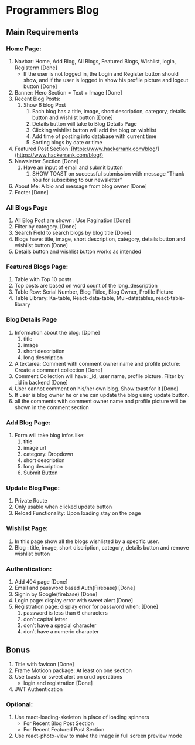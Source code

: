 # Programmers Blog

## Main Requirements

### Home Page:

1. Navbar: Home, Add Blog, All Blogs, Featured Blogs, Wishlist, login, Registerm [Done]
    - If the user is not logged in, the Login and Register button should show, and if the
    user is logged in show his profile picture and logout button [Done]
2. Banner: Hero Section = Text + Image [Done]
3. Recent Blog Posts: 
    1. Show 6 blog Post
        1. Each blog has a title, image, short description, category, details button and wishlist button [Done]
        2. Details button will take to Blog Details Page
        3. Clicking wishlist button will add the blog on wishlist
        4. Add time of posting into database with current time
        5. Sorting blogs by date or time
4. Featured Post Section: [https://www.hackerrank.com/blog/](https://www.hackerrank.com/blog/)
5. Newsletter Section [Done]
    1. Have an input of email and submit button
        1. SHOW TOAST on successful submission with message “Thank You for subscibing to our newsletter”
6. About Me: A bio and message from blog owner [Done]
7. Footer [Done]

### All Blogs Page

1. All Blog Post are shown : Use Pagination [Done]
2. Filter by category. [Done]
3. Search Field to search blogs by blog title [Done]
4. Blogs have: title, image, short description, category, details button and wishlist button [Done]
5. Details button and wishlist button works as intended

### Featured Blogs Page:

1. Table with Top 10 posts
2. Top posts are based on word count of the long_description
3. Table Row: Serial Number, Blog Titlee, Blog Owner, Profile Picture
4. Table Library: Ka-table, React-data-table, Mui-datatables, react-table-library


### Blog Details Page

1. Information about the blog: [Dpme]
    1. title
    2. image
    3. short description
    4. long description
2. A textarea: Comment with comment owner name and profile picture: Create a comment collection [Done]
3. Comment Collection will have: _id, user name, profile picture. Filter by _id in backend [Done]
4. User cannot comment on his/her own blog. Show toast for it [Done]
5. If user is blog owner he or she can update the blog using update button.
6. all the comments with comment owner name and
profile picture will be shown in the comment section

### Add Blog Page:

1. Form will take blog infos like:
    1. title
    2. image url
    3. category: Dropdown 
    4. short description
    5. long description
    6. Submit Button

### Update Blog Page:

1. Private Route
2. Only usable when clicked update button
3. Reload Functionality: Upon loading stay on the page

### Wishlist Page:

1. In this page show all the blogs wishlisted by a specific user.
2. Blog : title, image, short discription, category, details button and remove wishlist button

### Authentication:

1. Add 404 page [Done]
2. Email and password based Auth(Firebase) [Done]
3. Signin by Google(firebase) [Done]
4. Login page: display error with sweet alert [Done]
5. Registration page: display error for password when: [Done]
    1. password is less than 6 characters
    2. don’t capital letter
    3. don’t have a special character
    4. don’t have a numeric character

## Bonus
1. Title with favicon [Done]
2. Frame Motioon package: At least on one section
3. Use toasts or sweet alert on crud operations 
    - login and registration [Done]
4. JWT Authentication

### Optional:

1. Use react-loading-skeleton in place of loading spinners
    - For Recent Blog Post Section
    - For Recent Featured Post Section
2. Use react-photo-view to make the image in full screen preview mode
